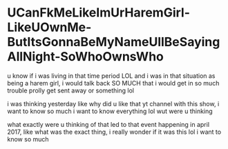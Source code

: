 # UCanFkMeLikeImUrHaremGirl-LikeUOwnMe-ButItsGonnaBeMyNameUllBeSayingAllNight-SoWhoOwnsWho

u know if i was living in that time period LOL and i was in that situation as being a harem girl, i would talk back SO MUCH that i would get in so much trouble prolly get sent away or something lol

i was thinking yesterday like why did u like that yt channel with this show, i want to know so much i want to know everything lol wut were u thinking

what exactly were u thinking of that led to that event happening in april 2017, like what was the exact thing, i really wonder if it was this lol i want to know so much
